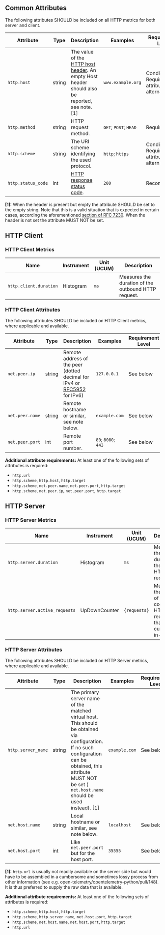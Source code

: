 
## Common Attributes

The following attributes SHOULD be included on all HTTP metrics for both server and client. 

<!-- semconv metric.http -->
| Attribute  | Type | Description  | Examples  | Requirement Level |
|---|---|---|---|---|
| `http.host` | string | The value of the [HTTP host header](https://tools.ietf.org/html/rfc7230#section-5.4). An empty Host header should also be reported, see note. [1] | `www.example.org` | Conditionally Required: See attribute alternatives |
| `http.method` | string | HTTP request method. | `GET`; `POST`; `HEAD` | Required |
| `http.scheme` | string | The URI scheme identifying the used protocol. | `http`; `https` | Conditionally Required: See attribute alternative |
| `http.status_code` | int | [HTTP response status code](https://tools.ietf.org/html/rfc7231#section-6). | `200` | Recommended |

**[1]:** When the header is present but empty the attribute SHOULD be set to the empty string. Note that this is a valid situation that is expected in certain cases, according the aforementioned [section of RFC 7230](https://tools.ietf.org/html/rfc7230#section-5.4). When the header is not set the attribute MUST NOT be set.
<!-- endsemconv -->

## HTTP Client 

### HTTP Client Metrics

<!-- semconv metric.http.client(metric_table,remove_constraints) -->
| Name     | Instrument    | Unit (UCUM) | Description    |
| -------- | ------------- | ----------- | -------------- |
| `http.client.duration` | Histogram | `ms` | Measures the duration of the outbound HTTP request. |
<!-- endsemconv -->

### HTTP Client Attributes

The following attributes SHOULD be included on HTTP Client metrics, where applicable and available.

<!-- semconv metric.http.client -->
| Attribute  | Type | Description  | Examples  | Requirement Level |
|---|---|---|---|---|
| `net.peer.ip` | string | Remote address of the peer (dotted decimal for IPv4 or [RFC5952](https://tools.ietf.org/html/rfc5952) for IPv6) | `127.0.0.1` | See below |
| `net.peer.name` | string | Remote hostname or similar, see note below. | `example.com` | See below |
| `net.peer.port` | int | Remote port number. | `80`; `8080`; `443` | See below |

**Additional attribute requirements:** At least one of the following sets of attributes is required:

* `http.url`
* `http.scheme`, `http.host`, `http.target`
* `http.scheme`, `net.peer.name`, `net.peer.port`, `http.target`
* `http.scheme`, `net.peer.ip`, `net.peer.port`, `http.target`
<!-- endsemconv -->

## HTTP Server

### HTTP Server Metrics

<!-- semconv metric.http.server(metric_table,remove_constraints) -->
| Name     | Instrument    | Unit (UCUM) | Description    |
| -------- | ------------- | ----------- | -------------- |
| `http.server.duration` | Histogram | `ms` | Measures the duration of the inbound HTTP request. |
| `http.server.active_requests` | UpDownCounter | `{requests}` | Measures the number of concurrent HTTP requests that are currently in-flight. |
<!-- endsemconv -->

### HTTP Server Attributes

The following attributes SHOULD be included on HTTP Server metrics, where applicable and available.

<!-- semconv metric.http.server -->
| Attribute  | Type | Description  | Examples  | Requirement Level |
|---|---|---|---|---|
| `http.server_name` | string | The primary server name of the matched virtual host. This should be obtained via configuration. If no such configuration can be obtained, this attribute MUST NOT be set ( `net.host.name` should be used instead). [1] | `example.com` | See below |
| `net.host.name` | string | Local hostname or similar, see note below. | `localhost` | See below |
| `net.host.port` | int | Like `net.peer.port` but for the host port. | `35555` | See below |

**[1]:** `http.url` is usually not readily available on the server side but would have to be assembled in a cumbersome and sometimes lossy process from other information (see e.g. open-telemetry/opentelemetry-python/pull/148). It is thus preferred to supply the raw data that is available.

**Additional attribute requirements:** At least one of the following sets of attributes is required:

* `http.scheme`, `http.host`, `http.target`
* `http.scheme`, `http.server_name`, `net.host.port`, `http.target`
* `http.scheme`, `net.host.name`, `net.host.port`, `http.target`
* `http.url`
<!-- endsemconv -->
